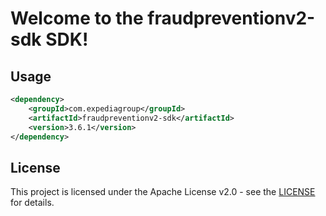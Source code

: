 # Welcome to the fraudpreventionv2-sdk SDK!

## Usage
```xml
<dependency>
    <groupId>com.expediagroup</groupId>
    <artifactId>fraudpreventionv2-sdk</artifactId>
    <version>3.6.1</version>
</dependency>
```

## License

This project is licensed under the Apache License v2.0 - see the [LICENSE](LICENSE) for details.
